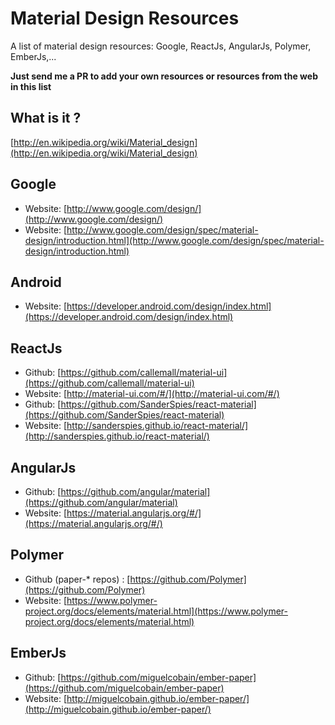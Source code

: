 # Material Design Resources

A list of material design resources: Google, ReactJs, AngularJs, Polymer, EmberJs,...

**Just send me a PR to add your own resources or resources from the web in this list**

## What is it ?

[http://en.wikipedia.org/wiki/Material_design](http://en.wikipedia.org/wiki/Material_design)

## Google

* Website: [http://www.google.com/design/](http://www.google.com/design/)
* Website: [http://www.google.com/design/spec/material-design/introduction.html](http://www.google.com/design/spec/material-design/introduction.html)

## Android

* Website: [https://developer.android.com/design/index.html](https://developer.android.com/design/index.html)

## ReactJs

* Github: [https://github.com/callemall/material-ui](https://github.com/callemall/material-ui)
* Website: [http://material-ui.com/#/](http://material-ui.com/#/)
* Github: [https://github.com/SanderSpies/react-material](https://github.com/SanderSpies/react-material)
* Website: [http://sanderspies.github.io/react-material/](http://sanderspies.github.io/react-material/)

## AngularJs

* Github: [https://github.com/angular/material](https://github.com/angular/material)
* Website: [https://material.angularjs.org/#/](https://material.angularjs.org/#/)

## Polymer

* Github (paper-* repos) : [https://github.com/Polymer](https://github.com/Polymer)
* Website: [https://www.polymer-project.org/docs/elements/material.html](https://www.polymer-project.org/docs/elements/material.html)

## EmberJs

* Github: [https://github.com/miguelcobain/ember-paper](https://github.com/miguelcobain/ember-paper)
* Website: [http://miguelcobain.github.io/ember-paper/](http://miguelcobain.github.io/ember-paper/)

